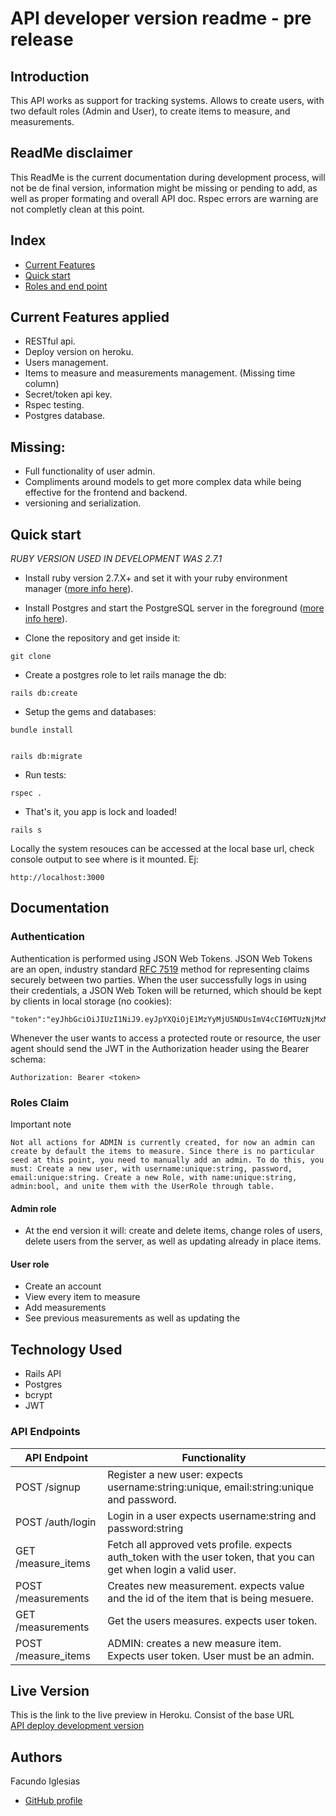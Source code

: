 # API developer version readme - pre release

## Introduction

This API works as support for tracking systems. Allows to create users, with two default roles (Admin and User), to create items to measure, and measurements.

## ReadMe disclaimer

This ReadMe is the current documentation during development process, will not be de final version, information might be missing or pending to add, as well as proper formating and overall API doc. Rspec errors are warning are not completly clean at this point.

## Index
- [Current Features](#current-features-applied)
- [Quick start](#quick-start)
- [Roles and end point](#roles-claim)

## Current Features applied

- RESTful api.
- Deploy version on heroku.
- Users management.
- Items to measure and measurements management. (Missing time column)
- Secret/token api key.
- Rspec testing.
- Postgres database.
## Missing:
* Full functionality of user admin.
* Compliments around models to get more complex data while being effective for the frontend and backend.
* versioning and serialization.

## Quick start
*RUBY VERSION USED IN DEVELOPMENT WAS 2.7.1*
- Install ruby version 2.7.X+ and set it with your ruby environment manager
  ([more info here](https://www.ruby-lang.org/en/documentation/installation/)).

- Install Postgres and start the PostgreSQL server in the foreground
  ([more info here](https://wiki.postgresql.org/wiki/Detailed_installation_guides)).

- Clone the repository and get inside it:

```
git clone 

```

- Create a postgres role to let rails manage the db:

```
rails db:create
```

- Setup the gems and databases:

```
bundle install
```

```

rails db:migrate
```

- Run tests:

```
rspec .
```

- That's it, you app is lock and loaded!

```
rails s
```

Locally the system resouces can be accessed at the local base url, check console output to see where is it mounted. Ej:

```
http://localhost:3000
```

## Documentation

### Authentication

Authentication is performed using JSON Web Tokens. JSON Web Tokens are an open, industry standard [RFC 7519](https://tools.ietf.org/html/rfc7519) method for representing claims securely between two parties. When the user successfully logs in using their credentials, a JSON Web Token will be returned, which should be kept by clients in
local storage (no cookies):

```
"token":"eyJhbGciOiJIUzI1NiJ9.eyJpYXQiOjE1MzYyMjU5NDUsImV4cCI6MTUzNjMxMjM0NSwic3ViIjoiMzdjMDY2ZjgtNDhjMS00NDZjLTk4OGQtYzQ0ZDQ4MDJiNzZmIiwicm9sZXMiOlsiYWRtaW4iXX0.UwqjX27pGJHJoGjCMkLhBnwoszb9d590upnkRFM0LaA"}
```

Whenever the user wants to access a protected route or resource, the user agent should send the JWT in the Authorization header using the Bearer schema:

`Authorization: Bearer <token>`

### Roles Claim
  Important note
```
Not all actions for ADMIN is currently created, for now an admin can create by default the items to measure. Since there is no particular seed at this point, you need to manually add an admin. To do this, you must: Create a new user, with username:unique:string, password, email:unique:string. Create a new Role, with name:unique:string, admin:bool, and unite them with the UserRole through table.
```

#### Admin role

- At the end version it will: create and delete items, change roles of users, delete users from the server, as well as updating already in place items.


#### User role

- Create an account
- View every item to measure
- Add measurements
- See previous measurements as well as updating the 

## Technology Used

- Rails API
- Postgres
- bcrypt
- JWT

### API Endpoints

| API Endpoint            | Functionality                           |
| ----------------------- | --------------------------------------- |
| POST /signup              | Register a new user: expects username:string:unique, email:string:unique and password.                   |
| POST /auth/login          | Login in a user expects username:string and password:string                      |
| GET /measure_items        | Fetch all approved vets profile. expects auth_token with the user token, that you can get when login a valid user.       |
| POST /measurements        | Creates new measurement. expects value and the id of the item that is being mesuere.|
| GET /measurements          | Get the users measures.   expects user token.|
| POST /measure_items        | ADMIN: creates a new measure item. Expects user token. User must be an admin. |


## Live Version

This is the link to the live preview in Heroku. Consist of the base URL<br>
[API deploy development version](https://obscure-sands-00808.herokuapp.com)<br>

<!-- CONTACT -->

## Authors

Facundo Iglesias

- [GitHub profile](https://github.com/Fig77)
